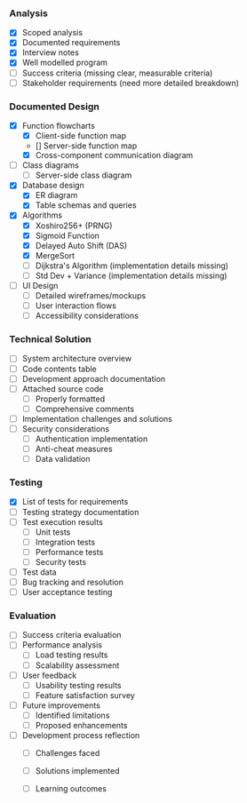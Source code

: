 ### Analysis
- [X] Scoped analysis
- [X] Documented requirements
- [X] Interview notes
- [X] Well modelled program
- [ ] Success criteria (missing clear, measurable criteria)
- [ ] Stakeholder requirements (need more detailed breakdown)

### Documented Design
- [X] Function flowcharts
  - [X] Client-side function map
  - [] Server-side function map
  - [X] Cross-component communication diagram
- [ ] Class diagrams
  - [ ] Server-side class diagram
- [X] Database design
  - [X] ER diagram
  - [X] Table schemas and queries
- [X] Algorithms
  - [X] Xoshiro256+ (PRNG)
  - [X] Sigmoid Function
  - [X] Delayed Auto Shift (DAS)
  - [X] MergeSort
  - [ ] Dijkstra's Algorithm (implementation details missing)
  - [ ] Std Dev + Variance (implementation details missing)
- [ ] UI Design
  - [ ] Detailed wireframes/mockups
  - [ ] User interaction flows
  - [ ] Accessibility considerations

### Technical Solution
- [ ] System architecture overview
- [ ] Code contents table
- [ ] Development approach documentation
- [ ] Attached source code
  - [ ] Properly formatted
  - [ ] Comprehensive comments
- [ ] Implementation challenges and solutions
- [ ] Security considerations
  - [ ] Authentication implementation
  - [ ] Anti-cheat measures
  - [ ] Data validation

### Testing
- [X] List of tests for requirements
- [ ] Testing strategy documentation
- [ ] Test execution results
  - [ ] Unit tests
  - [ ] Integration tests
  - [ ] Performance tests
  - [ ] Security tests
- [ ] Test data
- [ ] Bug tracking and resolution
- [ ] User acceptance testing

### Evaluation
- [ ] Success criteria evaluation
- [ ] Performance analysis
  - [ ] Load testing results
  - [ ] Scalability assessment
- [ ] User feedback
  - [ ] Usability testing results
  - [ ] Feature satisfaction survey
- [ ] Future improvements
  - [ ] Identified limitations
  - [ ] Proposed enhancements
- [ ] Development process reflection
  - [ ] Challenges faced
  - [ ] Solutions implemented
  - [ ] Learning outcomes

